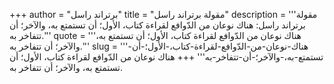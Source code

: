 +++
author = "برتراند راسل"
title = "مقولة برتراند راسل"
description = '''مقولة برتراند راسل: هناك نوعان من الدّوافع لقراءة كتاب، الأول؛ أن تستمتع به، والآخر؛ أن تتفاخر به.'''
quote = '''هناك نوعان من الدّوافع لقراءة كتاب، الأول؛ أن تستمتع به، والآخر؛ أن تتفاخر به.'''
slug = '''هناك-نوعان-من-الدّوافع-لقراءة-كتاب،-الأول؛-أن-تستمتع-به،-والآخر؛-أن-تتفاخر-به'''
+++
هناك نوعان من الدّوافع لقراءة كتاب، الأول؛ أن تستمتع به، والآخر؛ أن تتفاخر به.
